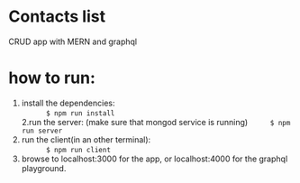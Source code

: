 # Contacts list
CRUD app with MERN and graphql

# how to run:  
1. install the dependencies:  
`      $ npm run install`  
2.run the server: (make sure that mongod service is running) 
`     $ npm run server`  
3. run the client(in an other terminal):  
`      $ npm run client`  
4. browse to localhost:3000 for the app, or localhost:4000 for the graphql playground.

